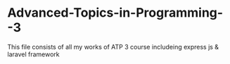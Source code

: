 # Advanced-Topics-in-Programming--3
This file consists of all my works of ATP 3 course includeing express js &amp; laravel framework 

